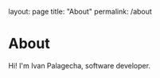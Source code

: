 layout: page
title: "About"
permalink: /about

# About

Hi! I'm Ivan Palagecha, software developer.

